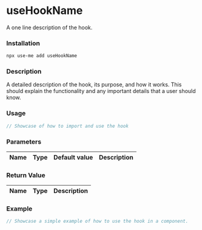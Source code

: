 # useHookName

A one line description of the hook.

### Installation

```bash
npx use-me add useHookName
```

### Description

A detailed description of the hook, its purpose, and how it works. This should explain the functionality and any important details that a user should know.

### Usage

```typescript
// Showcase of how to import and use the hook
```

### Parameters

| Name | Type | Default value | Description |
| ---- | ---- | ------------- | ----------- |

<!-- Add Parameters here (IF any, else remove this) -->

### Return Value

| Name | Type | Description |
| ---- | ---- | ----------- |

<!-- Add Return values (IF any, else remove this) -->

### Example

```typescript
// Showcase a simple example of how to use the hook in a component.
```
